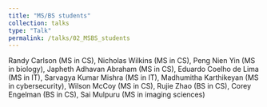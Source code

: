 ```yaml
---
title: "MS/BS students"
collection: talks
type: "Talk"
permalink: /talks/02_MSBS_students
---
```


Randy Carlson (MS in CS), Nicholas Wilkins (MS in CS), Peng Nien Yin (MS in biology), Japheth Adhavan Abraham (MS in CS), Eduardo Coelho de Lima (MS in IT), Sarvagya Kumar Mishra (MS in IT), Madhumitha Karthikeyan (MS in cybersecurity), Wilson McCoy (MS in CS), Rujie Zhao (BS in CS), Corey Engelman (BS in CS), Sai Mulpuru (MS in imaging sciences)
